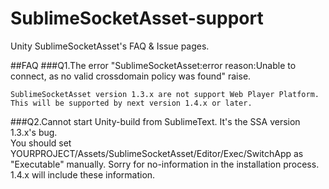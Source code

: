 SublimeSocketAsset-support
==========================

Unity SublimeSocketAsset's FAQ &amp; Issue pages.


##FAQ
###Q1.The error "SublimeSocketAsset:error  reason:Unable to connect, as no valid crossdomain policy was found" raise.  

	SublimeSocketAsset version 1.3.x are not support Web Player Platform. This will be supported by next version 1.4.x or later.
	
###Q2.Cannot start Unity-build from SublimeText.
	It's the SSA version 1.3.x's bug.  
	You should set YOURPROJECT/Assets/SublimeSocketAsset/Editor/Exec/SwitchApp as "Executable" manually. Sorry for no-information in the installation process.
	1.4.x will include these information.